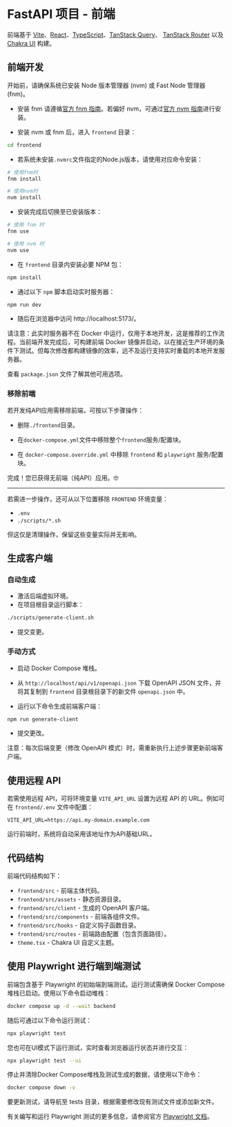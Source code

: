 # FastAPI 项目 - 前端

前端基于 [Vite](https://vitejs.dev/)、[React](https://reactjs.org/)、[TypeScript](https://www.typescriptlang.org/)、[TanStack Query](https://tanstack.com/query)、 [TanStack Router](https://tanstack.com/router) 以及 [Chakra UI](https://chakra-ui.com/) 构建。

## 前端开发

开始前，请确保系统已安装 Node 版本管理器 (nvm) 或 Fast Node 管理器 (fnm)。

* 安装 fnm 请遵循[官方 fnm 指南](https://github.com/Schniz/fnm#installation)。若偏好 nvm，可通过[官方 nvm 指南](https://github.com/nvm-sh/nvm#installing-and-updating)进行安装。

* 安装 nvm 或 fnm 后，进入 `frontend` 目录：

```bash
cd frontend
```
* 若系统未安装`.nvmrc`文件指定的Node.js版本，请使用对应命令安装：

```bash
# 使用fnm时
fnm install

# 使用nvm时
nvm install
```

* 安装完成后切换至已安装版本：

```bash
# 使用 fnm 时
fnm use

# 使用 nvm 时
nvm use
```

* 在 `frontend` 目录内安装必要 NPM 包：

```bash
npm install
```

* 通过以下 `npm` 脚本启动实时服务器：

```bash
npm run dev
```

* 随后在浏览器中访问 http://localhost:5173/。

请注意：此实时服务器不在 Docker 中运行，仅用于本地开发，这是推荐的工作流程。当前端开发完成后，可构建前端 Docker 镜像并启动，以在接近生产环境的条件下测试。但每次修改都构建镜像的效率，远不及运行支持实时重载的本地开发服务器。

查看 `package.json` 文件了解其他可用选项。

### 移除前端

若开发纯API应用需移除前端，可按以下步骤操作：

* 删除`./frontend`目录。

* 在`docker-compose.yml`文件中移除整个`frontend`服务/配置块。

* 在 `docker-compose.override.yml` 中移除 `frontend` 和 `playwright` 服务/配置块。

完成！您已获得无前端（纯API）应用。🤓

---

若需进一步操作，还可从以下位置移除 `FRONTEND` 环境变量：

* `.env`
* `./scripts/*.sh`

但这仅是清理操作，保留这些变量实际并无影响。

## 生成客户端

### 自动生成

* 激活后端虚拟环境。
* 在项目根目录运行脚本：

```bash
./scripts/generate-client.sh
```

* 提交变更。

### 手动方式

* 启动 Docker Compose 堆栈。

* 从 `http://localhost/api/v1/openapi.json` 下载 OpenAPI JSON 文件，并将其复制到 `frontend` 目录根目录下的新文件 `openapi.json` 中。

* 运行以下命令生成前端客户端：

```bash
npm run generate-client
```

* 提交更改。

注意：每次后端变更（修改 OpenAPI 模式）时，需重新执行上述步骤更新前端客户端。

## 使用远程 API

若需使用远程 API，可将环境变量 `VITE_API_URL` 设置为远程 API 的 URL。例如可在 `frontend/.env` 文件中配置：

```env
VITE_API_URL=https://api.my-domain.example.com
```

运行前端时，系统将自动采用该地址作为API基础URL。

## 代码结构

前端代码结构如下：

* `frontend/src` - 前端主体代码。
* `frontend/src/assets` - 静态资源目录。
* `frontend/src/client` - 生成的 OpenAPI 客户端。
* `frontend/src/components` - 前端各组件文件。
* `frontend/src/hooks` - 自定义钩子函数目录。
* `frontend/src/routes` - 前端路由配置（包含页面路径）。
* `theme.tsx` - Chakra UI 自定义主题。

## 使用 Playwright 进行端到端测试

前端包含基于 Playwright 的初始端到端测试。运行测试需确保 Docker Compose 堆栈已启动。使用以下命令启动堆栈：

```bash
docker compose up -d --wait backend
```

随后可通过以下命令运行测试：

```bash
npx playwright test
```

您也可在UI模式下运行测试，实时查看浏览器运行状态并进行交互：

```bash
npx playwright test --ui
```

停止并清除Docker Compose堆栈及测试生成的数据，请使用以下命令：

```bash
docker compose down -v
```

要更新测试，请导航至 tests 目录，根据需要修改现有测试文件或添加新文件。

有关编写和运行 Playwright 测试的更多信息，请参阅官方 [Playwright 文档](https://playwright.dev/docs/intro)。
